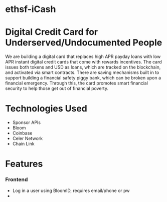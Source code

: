 # ethsf-iCash

# Digital Credit Card for Underserved/Undocumented People

We are building a digital card that replaces high APR payday loans with low APR instant digital credit cards that come with rewards incentives. The card issues both tokens and USD as loans, which are tracked on the blockchain, and activated via smart contracts. There are saving mechanisms built in to support building a financial safety piggy bank, which can be broken upon a financial emergency. Through this, the card promotes smart financial security to help those get out of financial poverty.

# Technologies Used

- Sponsor APIs
- Bloom
- Coinbase
- Celer Network
- Chain Link

# Features

### Frontend

- Log in a user using BloomID, requires email/phone or pw
-

